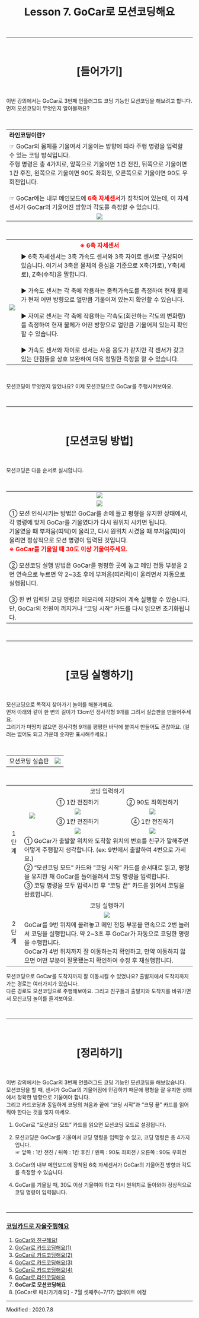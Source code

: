 <br>

<div align="center">
    <h1>Lesson 7. GoCar로 모션코딩해요</h1>
</div>

<br>

---

<br>


<div align="center">
    <h1>[들어가기]</h1>
</div>

<br>

이번 강의에서는 GoCar로 3번째 언플러그드 코딩 기능인 모션코딩을 해보려고 합니다. <br>
먼저 모션코딩이 무엇인지 알아볼까요?



<br>


<div align="center">
    <table>
        <tr>
            <td>
                <div align="left"><b>라인코딩이란?</b></div>
            </td>
        </tr>
        <tr>
            <td>
                <div align="left">☞	GoCar의 몸체를 기울여서 기울이는 방향에 따라 주행 명령을 입력할 수 있는 코딩 방식입니다. <br>
                주행 명령은 총 4가지로, 앞쪽으로 기울이면 1칸 전진, 뒤쪽으로 기울이면 1칸 후진, 왼쪽으로 기울이면 90도 좌회전, 오른쪽으로 기울이면 90도 우회전입니다. <br><br>
                ☞ GoCar에는 내부 메인보드에 <font color="red"><b>6축 자세센서</b></font>가 장착되어 있는데, 이 자세센서가 GoCar의 기울어진 방향과 각도를 측정할 수 있습니다.
                </div>
            </td>
        </tr>
        <tr>
            <td>
                <div align="center">
                    <img src="images/image1.png">
                </div>
            </td>
        </tr>
    </table>
</div>

<br>

<div align="center">
    <table>
        <tr>
            <td colspan="2">
                <div align="center"><font color="red"><b>※ 6축 자세센서</b></font></div>
            </td>
        </tr>
        <tr>
            <td>
                <div align="center"><img src="images/image2.png">
                </div>
            </td>
            <td>
                <div align="left">
                ▶ 6축 자세센서는 3축 가속도 센서와 3축 자이로 센서로 구성되어 있습니다. 여기서 3축은 물체의 중심을 기준으로 X축(가로), Y축(세로), Z축(수직)을 말합니다.<br><br>
                ▶	가속도 센서는 각 축에 작용하는 중력가속도를 측정하여 현재 물체가 현재 어떤 방향으로 얼만큼 기울어져 있는지 확인할 수 있습니다.<br><Br>
                ▶	자이로 센서는 각 축에 작용하는 각속도(회전하는 각도의 변화량)를 측정하여 현재 물체가 어떤 방향으로 얼만큼 기울어져 있는지 확인할 수 있습니다.<br><br>
                ▶	가속도 센서와 자이로 센서는 사용 용도가 같지만 각 센서가 갖고 있는 단점들을 상호 보완하여 더욱 정밀한 측정을 할 수 있습니다.
                </div>
            </td>
        </tr>
    </table>
</div>

<br>

모션코딩이 무엇인지 알았나요? 이제 모션코딩으로 GoCar를 주행시켜보아요.

<Br>

---

<br>


<div align="center">
    <h1>[모션코딩 방법]</h1>
</div>

<br>

모션코딩은 다음 순서로 실시합니다.

<br>

<div align="center">
    <table>
        <tr>
            <td>
                <div align="center"><img src="images/image3.png"></div>
            </td>
        </tr>
        <tr>
            <td>
                <div align="center"><img src="images/image4.png"></div>
            </td>
        </tr>
        <tr>
            <td>
                <div align="left">① 모션 인식시키는 방법은 GoCar를 손에 들고 평형을 유지한 상태에서, 각 명령에 맞게 GoCar를 기울였다가 다시 원위치 시키면 됩니다.<br>
                기울였을 때 부저음(띠딕)이 울리고, 다시 원위치 시켰을 때 부저음(띠)이 울리면 정상적으로 모션 명령이 입력된 것입니다.<br>
                <font color="red"><b>※ GoCar를 기울일 때 30도 이상 기울여주세요.</b></font>
                <br><Br>
                ② 모션코딩 실행 방법은 GoCar를 평평한 곳에 놓고 메인 전등 부분을 2번 연속으로 누르면 약 2~3초 후에 부저음(띠리릭)이 울리면서 자동으로 실행됩니다.<br><br>
                ③ 한 번 입력된 코딩 명령은 메모리에 저장되어 계속 실행할 수 있습니다. 단, GoCar의 전원이 꺼지거나 “코딩 시작” 카드를 다시 읽으면 초기화됩니다.<Br>
                </div>
            </td>
        </tr>
    </table>
</div>

<br>

---

<br>

<div align="center">
    <h1>[코딩 실행하기]</h1>
</div>

<br>

모션코딩으로 목적지 찾아가기 놀이를 해볼거예요. <Br>
먼저 아래와 같이 한 변의 길이가 13cm인 정사각형 9개를 그려서 실습판을 만들어주세요. <br>
그리기가 마땅치 않으면 정사각형 9개를 평평한 바닥에 붙여서 만들어도 괜찮아요. (컬러는 없어도 되고 가운데 숫자만 표시해주세요.)

<br>

<div align="center">
    <table>
        <tr>
            <td>
                <div align="center">모션코딩 실습판</div>
            </td>
            <td>
                <div align="center">
                <img src="images/image5.png">
                </div>
            </td>
        </tr>
    </table>
</div>

<br>

<div align="center">
    <table>
        <tr>
            <td rowspan="6">
                <div align="center">1단계
                </div>
            </td>
            <td colspan="3"> 
                <div align="center"> 코딩 입력하기</div>
            </td>
        </tr>
        <tr>
            <td rowspan="4">
                <div align="center"><img src="images/image6.png"></div>
            </td>
            <td>
                <div align="center"> ① 1칸 전진하기 </div>
            </td>
            <td>
                <div align="center"> ② 90도 좌회전하기 </div>
            </td>
        </tr>
        <tr>
            <td>
                <div align="center"><img src="images/image7.png">
                </div>
            </td>
            <td>
                <div align="center"><img src="images/image8.png">
                </div>
            </td>
        </tr>
        <tr>
            <td>
                <div align="center"> ③ 1칸 전진하기 </div>
            </td>
            <td>
                <div align="center"> ④ 1칸 전진하기 </div>
            </td>
        </tr>
        <tr>
            <td>
                <div align="center"><img src="images/image7.png">
                </div>
            </td>
            <td>
                <div align="center"><img src="images/image7.png">
                </div>
            </td>
        </tr>
        <tr>
            <td colspan="3">
                <div align="left">
                    ① GoCar가 출발할 위치와 도착할 위치의 번호를 친구가 말해주면 어떻게 주행할지 생각합니다. (ex: 9번에서 출발하여 4번으로 가세요.)<br>
                    ② “모션코딩 모드” 카드와 “코딩 시작” 카드를 순서대로 읽고, 평형을 유지한 채 GoCar를 들어올려서 코딩 명령을 입력합니다.<br>
                    ③ 코딩 명령을 모두 입력시킨 후 “코딩 끝” 카드를 읽어서 코딩을 완료합니다.<br>
            </td>
        </tr>
        <tr>
            <td rowspan="3">
                <div align="center">2단계
                </div>
            </td>
            <td colspan="3"> 
                <div align="center"> 코딩 실행하기</div>
            </td>
        </tr>
        <tr>
            <td colspan="3"> 
                <div align="center"> <img src="images/image9.png"></div>
            </td>
        </tr>
        <tr>
            <td colspan="3">
                <div align="left">
                    GoCar를 9번 위치에 올려놓고 메인 전등 부분을 연속으로 2번 눌러서 코딩을 실행합니다. 약 2~3초 후 GoCar가 자동으로 코딩한 명령을 수행합니다.<br> GoCar가 4번 위치까지 잘 이동하는지 확인하고, 만약 이동하지 않으면 어떤 부분이 잘못됐는지 확인하여 수정 후 재실행합니다.
                </div>
            </td>
        </tr>
   </table>
</div>



모션코딩으로 GoCar를 도착지까지 잘 이동시킬 수 있었나요? 출발지에서 도착지까지 가는 경로는 여러가지가 있습니다.<Br>
 다른 경로도 모션코딩으로 주행해보아요. 그리고 친구들과 출발지와 도착지를 바꿔가면서 모션코딩 놀이를 즐겨보아요.

<br>

---

<br>

<div align="center">
    <h1>[정리하기]</h1>
</div>

<br>

이번 강의에서는 GoCar의 3번째 언플러그드 코딩 기능인 모션코딩을 해보았습니다. <Br>
모션코딩을 할 때, 센서가 GoCar의 기울어짐에 민감하기 때문에 평형을 잘 유지한 상태에서 정확한 방향으로 기울여야 합니다. 
<Br>그리고 카드코딩과 동일하게 코딩의 처음과 끝에 “코딩 시작”과 “코딩 끝” 카드를 읽어줘야 한다는 것을 잊지 마세요.



1. GoCar로 “모션코딩 모드” 카드를 읽으면 모션코딩 모드로 설정됩니다.

2. 모션코딩은 GoCar를 기울여서 코딩 명령을 입력할 수 있고, 코딩 명령은 총 4가지입니다.<Br>
    ☞ 앞쪽 : 1칸 전진 / 뒤쪽 : 1칸 후진 / 왼쪽 : 90도 좌회전 / 오른쪽 : 90도 우회전

3. GoCar의 내부 메인보드에 장착된 6축 자세센서가 GoCar의 기울어진 방향과 각도를 측정할 수 있습니다.


4. GoCar를 기울일 때, 30도 이상 기울여야 하고 다시 원위치로 돌아와야 정상적으로 코딩 명령이 입력됩니다.

<br>

---

### [코딩카드로 자율주행해요](../)

 1. [GoCar와 친구해요!](../lesson1)
 2. [GoCar로 카드코딩해요(1)](../lesson2)
 3. [GoCar로 카드코딩해요(2)](../lesson3)
 4. [GoCar로 카드코딩해요(3)](../lesson4)
 5. [GoCar로 카드코딩해요(4)](../lesson5)
 6. [GoCar로 라인코딩해요](../lesson6)
 7. **GoCar로 모션코딩해요**
 8. [GoCar로 따라가기해요] - 7월 셋째주(~7/17) 업데이트 예정

---

Modified : 2020.7.8